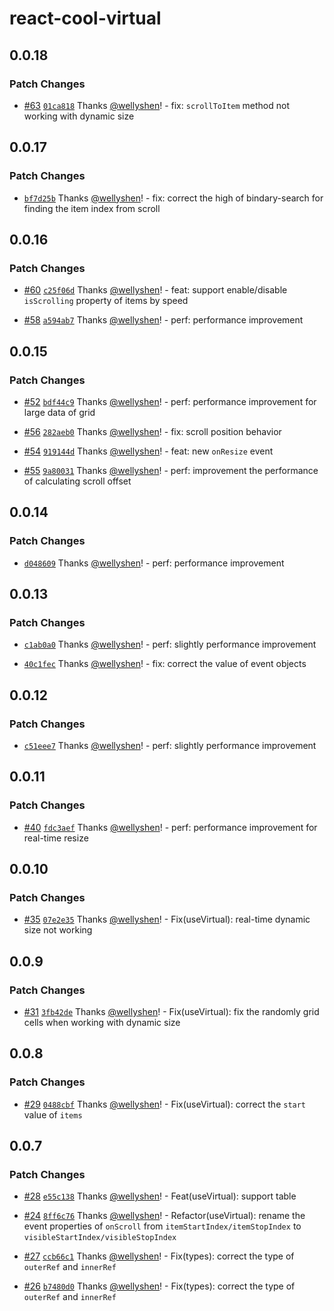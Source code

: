 # react-cool-virtual

## 0.0.18

### Patch Changes

- [#63](https://github.com/wellyshen/react-cool-virtual/pull/63) [`01ca818`](https://github.com/wellyshen/react-cool-virtual/commit/01ca81813d0a664254e12e14814daab244615a88) Thanks [@wellyshen](https://github.com/wellyshen)! - fix: `scrollToItem` method not working with dynamic size

## 0.0.17

### Patch Changes

- [`bf7d25b`](https://github.com/wellyshen/react-cool-virtual/commit/bf7d25be40d2a6551a7741a710fb99da743dd3e1) Thanks [@wellyshen](https://github.com/wellyshen)! - fix: correct the high of bindary-search for finding the item index from scroll

## 0.0.16

### Patch Changes

- [#60](https://github.com/wellyshen/react-cool-virtual/pull/60) [`c25f06d`](https://github.com/wellyshen/react-cool-virtual/commit/c25f06d68c6398511222aa3ee046de8351a6a9f6) Thanks [@wellyshen](https://github.com/wellyshen)! - feat: support enable/disable `isScrolling` property of items by speed

* [#58](https://github.com/wellyshen/react-cool-virtual/pull/58) [`a594ab7`](https://github.com/wellyshen/react-cool-virtual/commit/a594ab7568c5e67578b917f28c6d1e418c472e62) Thanks [@wellyshen](https://github.com/wellyshen)! - perf: performance improvement

## 0.0.15

### Patch Changes

- [#52](https://github.com/wellyshen/react-cool-virtual/pull/52) [`bdf44c9`](https://github.com/wellyshen/react-cool-virtual/commit/bdf44c9309ea60a7d7ebf92f765b63bbf2395764) Thanks [@wellyshen](https://github.com/wellyshen)! - perf: performance improvement for large data of grid

* [#56](https://github.com/wellyshen/react-cool-virtual/pull/56) [`282aeb0`](https://github.com/wellyshen/react-cool-virtual/commit/282aeb0dadf780e9077d607bbc0d5396841158de) Thanks [@wellyshen](https://github.com/wellyshen)! - fix: scroll position behavior

- [#54](https://github.com/wellyshen/react-cool-virtual/pull/54) [`919144d`](https://github.com/wellyshen/react-cool-virtual/commit/919144d5bb54b91005a2548360204db7b53f22ed) Thanks [@wellyshen](https://github.com/wellyshen)! - feat: new `onResize` event

* [#55](https://github.com/wellyshen/react-cool-virtual/pull/55) [`9a80031`](https://github.com/wellyshen/react-cool-virtual/commit/9a800313fdf2fb6235212b503367c77632b538c6) Thanks [@wellyshen](https://github.com/wellyshen)! - perf: improvement the performance of calculating scroll offset

## 0.0.14

### Patch Changes

- [`d048609`](https://github.com/wellyshen/react-cool-virtual/commit/d048609efa24cc305c753486ef7c3516fe800060) Thanks [@wellyshen](https://github.com/wellyshen)! - perf: performance improvement

## 0.0.13

### Patch Changes

- [`c1ab0a0`](https://github.com/wellyshen/react-cool-virtual/commit/c1ab0a0d8139602733a4f06a4f3b563cc85d3496) Thanks [@wellyshen](https://github.com/wellyshen)! - perf: slightly performance improvement

* [`40c1fec`](https://github.com/wellyshen/react-cool-virtual/commit/40c1fec7868bbad68aa8cc77aa7e66ec003e770f) Thanks [@wellyshen](https://github.com/wellyshen)! - fix: correct the value of event objects

## 0.0.12

### Patch Changes

- [`c51eee7`](https://github.com/wellyshen/react-cool-virtual/commit/c51eee75d0832c29acfcbe769b068ad9eff88f6e) Thanks [@wellyshen](https://github.com/wellyshen)! - perf: slightly performance improvement

## 0.0.11

### Patch Changes

- [#40](https://github.com/wellyshen/react-cool-virtual/pull/40) [`fdc3aef`](https://github.com/wellyshen/react-cool-virtual/commit/fdc3aef2c4a0b0214b3c038466db96524cffcd16) Thanks [@wellyshen](https://github.com/wellyshen)! - perf: performance improvement for real-time resize

## 0.0.10

### Patch Changes

- [#35](https://github.com/wellyshen/react-cool-virtual/pull/35) [`07e2e35`](https://github.com/wellyshen/react-cool-virtual/commit/07e2e355504b2f0c60e1ffe55ab635af5508e171) Thanks [@wellyshen](https://github.com/wellyshen)! - Fix(useVirtual): real-time dynamic size not working

## 0.0.9

### Patch Changes

- [#31](https://github.com/wellyshen/react-cool-virtual/pull/31) [`3fb42de`](https://github.com/wellyshen/react-cool-virtual/commit/3fb42de49f02005559b4979e82436bf366936cf3) Thanks [@wellyshen](https://github.com/wellyshen)! - Fix(useVirtual): fix the randomly grid cells when working with dynamic size

## 0.0.8

### Patch Changes

- [#29](https://github.com/wellyshen/react-cool-virtual/pull/29) [`0488cbf`](https://github.com/wellyshen/react-cool-virtual/commit/0488cbfe1223ca6979246a8bc47615fa249050ae) Thanks [@wellyshen](https://github.com/wellyshen)! - Fix(useVirtual): correct the `start` value of `items`

## 0.0.7

### Patch Changes

- [#28](https://github.com/wellyshen/react-cool-virtual/pull/28) [`e55c138`](https://github.com/wellyshen/react-cool-virtual/commit/e55c138be22f67a73c1f76b59217417c5bc13f47) Thanks [@wellyshen](https://github.com/wellyshen)! - Feat(useVirtual): support table

* [#24](https://github.com/wellyshen/react-cool-virtual/pull/24) [`8ff6c76`](https://github.com/wellyshen/react-cool-virtual/commit/8ff6c7697b3e979c43ca8a1070c41afa1ad702d4) Thanks [@wellyshen](https://github.com/wellyshen)! - Refactor(useVirtual): rename the event properties of `onScroll` from `itemStartIndex/itemStopIndex` to `visibleStartIndex/visibleStopIndex`

- [#27](https://github.com/wellyshen/react-cool-virtual/pull/27) [`ccb66c1`](https://github.com/wellyshen/react-cool-virtual/commit/ccb66c13109b3aaf137cc851a4ecdef9f09f2740) Thanks [@wellyshen](https://github.com/wellyshen)! - Fix(types): correct the type of `outerRef` and `innerRef`

* [#26](https://github.com/wellyshen/react-cool-virtual/pull/26) [`b7480d0`](https://github.com/wellyshen/react-cool-virtual/commit/b7480d0c63fee707f2b3ce468716d45bd3fa27de) Thanks [@wellyshen](https://github.com/wellyshen)! - Fix(types): correct the type of `outerRef` and `innerRef`
